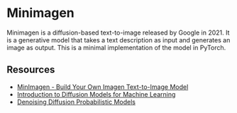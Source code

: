 # Minimagen

Minimagen is a diffusion-based text-to-image released by Google in 2021. It is a generative model that takes a text description as input and generates an image as output. This is a minimal implementation of the model in PyTorch.

## Resources
- [MinImagen - Build Your Own Imagen Text-to-Image Model](https://www.assemblyai.com/blog/minimagen-build-your-own-imagen-text-to-image-model/)
- [Introduction to Diffusion Models for Machine Learning](https://www.assemblyai.com/blog/diffusion-models-for-machine-learning-introduction/)
- [Denoising Diffusion Probabilistic Models](https://arxiv.org/pdf/2006.11239.pdf)